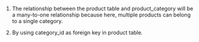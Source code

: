 1. The relationship between the product table and product_category will be a many-to-one relationship because here, multiple products can belong to a single category.

2. By using category_id as foreign key in product table.